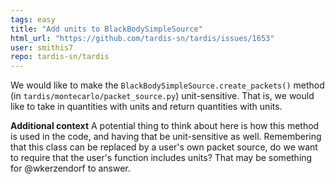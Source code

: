 ```yaml
---
tags: easy
title: "Add units to BlackBodySimpleSource"
html_url: "https://github.com/tardis-sn/tardis/issues/1653"
user: smithis7
repo: tardis-sn/tardis
---
```


We would like to make the `BlackBodySimpleSource.create_packets()` method (in `tardis/montecarlo/packet_source.py`) unit-sensitive. That is, we would like to take in quantities with units and return quantities with units.

**Additional context**
A potential thing to think about here is how this method is used in the code, and having that be unit-sensitive as well. Remembering that this class can be replaced by a user's own packet source, do we want to require that the user's function includes units? That may be something for @wkerzendorf to answer.